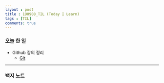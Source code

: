 ```yaml
---
layout : post
title : 190908_TIL (Today I Learn)
tags : [TIL]
comments: true
---
```

### 오늘 한 일
- Github 강의 정리
  - [Git](armkernel.github.io/Git_1/)
---
### 백지 노트

